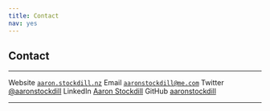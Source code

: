 ```yaml
---
title: Contact
nav: yes
---
```


## Contact

---------  ------------------------------------------------------------------------------
  Website  [`aaron.stockdill.nz`](https://aaron.stockdill.nz/)
    Email  [`aaronstockdill@me.com`](mailto:aaronstockdill@me.com)
  Twitter  [@aaronstockdill](https://twitter.com/aaronstockdill)
 LinkedIn  [Aaron Stockdill](https://linkedin.com/in/aaronstockdill)
   GitHub  [aaronstockdill](https://github.com/aaronstockdill)
---------  ------------------------------------------------------------------------------

